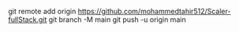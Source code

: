 git remote add origin https://github.com/mohammedtahir512/Scaler-fullStack.git
git branch -M main
git push -u origin main